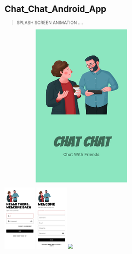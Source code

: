 # Chat_Chat_Android_App
> SPLASH SCREEN ANIMATION ....

<p align = "center">
  <img src="ScreenShots/13.jpeg" width="300" height="500" />
</p>

<p float="left">
  <img src="ScreenShots/12.jpeg" width="100" />
  <img src="ScreenShots/11.jpeg" width="100" /> 
  <img src="/img3.png" width="100" />
</p>

